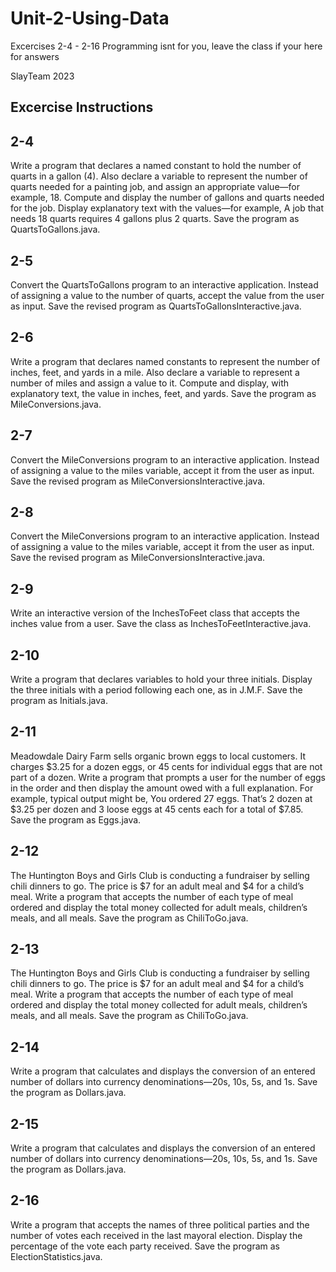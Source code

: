 # Unit-2-Using-Data
Excercises 2-4 - 2-16
Programming isnt for you, leave the class if your here for answers

SlayTeam 2023

Excercise Instructions
-------------------------
2-4
--
Write a program that declares a named constant to hold the number of quarts in a gallon (4). Also declare a variable to represent the number of quarts needed for a painting job, and assign an appropriate value—for example, 18. Compute and display the number of gallons and quarts needed for the job. Display explanatory text with the values—for example, A job that needs 18 quarts requires 4 gallons plus 2 quarts. Save the program as QuartsToGallons.java.

2-5
--
Convert the QuartsToGallons program to an interactive application. Instead of assigning a value to the number of quarts, accept the value from the user as input. Save the revised program as QuartsToGallonsInteractive.java.

2-6
--
Write a program that declares named constants to represent the number of inches, feet, and yards in a mile. Also declare a variable to represent a number of miles and assign a value to it. Compute and display, with explanatory text, the value in inches, feet, and yards. Save the program as MileConversions.java.

2-7
--
Convert the MileConversions program to an interactive application. Instead of assigning a value to the miles variable, accept it from the user as input. Save the revised program as MileConversionsInteractive.java.

2-8
--
Convert the MileConversions program to an interactive application. Instead of assigning a value to the miles variable, accept it from the user as input. Save the revised program as MileConversionsInteractive.java.

2-9
--
Write an interactive version of the InchesToFeet class that accepts the inches value from a user. Save the class as InchesToFeetInteractive.java.

2-10
--
Write a program that declares variables to hold your three initials. Display the three initials with a period following each one, as in J.M.F. Save the program as Initials.java.

2-11
--
Meadowdale Dairy Farm sells organic brown eggs to local customers. It charges $3.25 for a dozen eggs, or 45 cents for individual eggs that are not part of a dozen. Write a program that prompts a user for the number of eggs in the order and then display the amount owed with a full explanation. For example, typical output might be, You ordered 27 eggs. That’s 2 dozen at $3.25 per dozen and 3 loose eggs at 45 cents each for a total of $7.85. Save the program as Eggs.java.

2-12
--
The Huntington Boys and Girls Club is conducting a fundraiser by selling chili dinners to go. The price is $7 for an adult meal and $4 for a child’s meal. Write a program that accepts the number of each type of meal ordered and display the total money collected for adult meals, children’s meals, and all meals. Save the program as ChiliToGo.java.

2-13
--
The Huntington Boys and Girls Club is conducting a fundraiser by selling chili dinners to go. The price is $7 for an adult meal and $4 for a child’s meal. Write a program that accepts the number of each type of meal ordered and display the total money collected for adult meals, children’s meals, and all meals. Save the program as ChiliToGo.java.

2-14
--
Write a program that calculates and displays the conversion of an entered number of dollars into currency denominations—20s, 10s, 5s, and 1s. Save the program as Dollars.java.

2-15
--
Write a program that calculates and displays the conversion of an entered number of dollars into currency denominations—20s, 10s, 5s, and 1s. Save the program as Dollars.java.

2-16
--
Write a program that accepts the names of three political parties and the number of votes each received in the last mayoral election. Display the percentage of the vote each party received. Save the program as ElectionStatistics.java.
